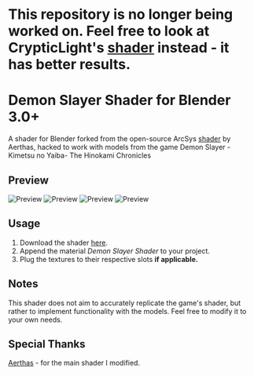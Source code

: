# This repository is no longer being worked on. Feel free to look at CrypticLight's [shader](https://github.com/CrypticGit/CC2-KNY-Shader-Blender-3.0) instead - it has better results.

# Demon Slayer Shader for Blender 3.0+
A shader for Blender forked from the open-source ArcSys [shader](https://github.com/Aerthas/BLENDER-Arc-System-Works-Shader) by Aerthas, hacked to work with models from the game Demon Slayer -Kimetsu no Yaiba- The Hinokami Chronicles

## Preview
![Preview](/preview/preview1.gif)
![Preview](/preview/preview2.gif)
![Preview](/preview/preview3.gif)
![Preview](/preview/preview4.gif)

## Usage
1. Download the shader [here](https://github.com/Festivize/BLENDER-Demon-Slayer-Shader/releases/download/v1.0/Demon.Slayer.Shader.v1.0.blend).
2. Append the material *Demon Slayer Shader* to your project.
3. Plug the textures to their respective slots **if applicable.**

## Notes
This shader does not aim to accurately replicate the game's shader, but rather to implement functionality with the models. Feel free to modify it to your own needs.

## Special Thanks
[Aerthas](https://github.com/Aerthas/) - for the main shader I modified.
